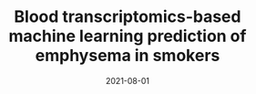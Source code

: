 ---
title: "Blood transcriptomics-based machine learning prediction of emphysema in smokers"
collection: journal
permalink: 
date: 2021-08-01
venue: 'CHEST Journal'
paperurl: 'https://journal.chestnet.org/article/S0012-3692(21)03104-4/fulltext'
authors: 'Rahul Suryadevara, Andrew Gregory, <b><u>Aria Masoomi</u></b>, et al'
---